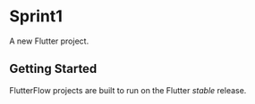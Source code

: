 # Sprint1

A new Flutter project.

## Getting Started

FlutterFlow projects are built to run on the Flutter _stable_ release.
